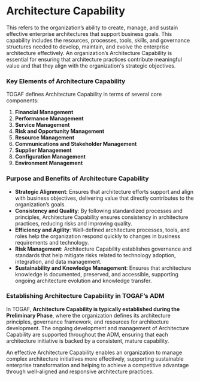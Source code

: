 # Architecture Capability

This refers to the organization’s ability to create, manage, and sustain effective enterprise architectures that support business goals. This capability includes the resources, processes, tools, skills, and governance structures needed to develop, maintain, and evolve the enterprise architecture effectively. An organization’s Architecture Capability is essential for ensuring that architecture practices contribute meaningful value and that they align with the organization's strategic objectives.

### Key Elements of Architecture Capability
TOGAF defines Architecture Capability in terms of several core components:

1. **Financial Management**
2. **Performance Management**
3. **Service Management**
4. **Risk and Opportunity Management**
5. **Resource Management**
6. **Communications and Stakeholder Management**
7. **Supplier Management**
8. **Configuration Management**
9. **Environment Management**

### Purpose and Benefits of Architecture Capability
- **Strategic Alignment**: Ensures that architecture efforts support and align with business objectives, delivering value that directly contributes to the organization’s goals.
- **Consistency and Quality**: By following standardized processes and principles, Architecture Capability ensures consistency in architecture practices, reducing risks and improving quality.
- **Efficiency and Agility**: Well-defined architecture processes, tools, and roles help the organization respond quickly to changes in business requirements and technology.
- **Risk Management**: Architecture Capability establishes governance and standards that help mitigate risks related to technology adoption, integration, and data management.
- **Sustainability and Knowledge Management**: Ensures that architecture knowledge is documented, preserved, and accessible, supporting ongoing architecture evolution and knowledge transfer.

### Establishing Architecture Capability in TOGAF’s ADM
In TOGAF, **Architecture Capability is typically established during the Preliminary Phase**, where the organization defines its architecture principles, governance framework, and resources for architecture development. The ongoing development and management of Architecture Capability are supported throughout the ADM, ensuring that each architecture initiative is backed by a consistent, mature capability.

An effective Architecture Capability enables an organization to manage complex architecture initiatives more effectively, supporting sustainable enterprise transformation and helping to achieve a competitive advantage through well-aligned and responsive architecture practices.
